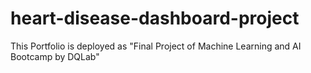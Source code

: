 # heart-disease-dashboard-project
This Portfolio is deployed as "Final Project of Machine Learning and AI Bootcamp by DQLab"
